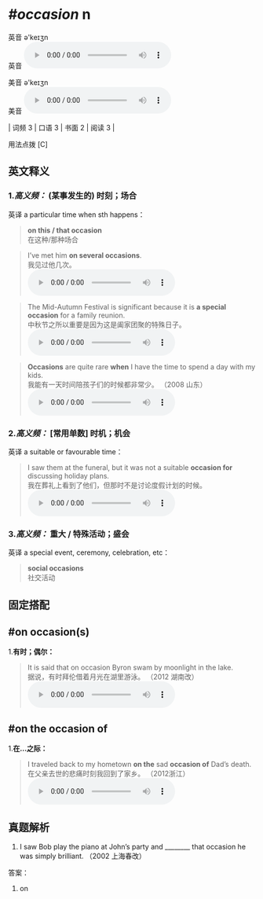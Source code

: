 # ***\#occasion*** n
英音 ə'keɪʒn  
英音
<audio src="./media/occasion-B.aac" controls="controls"></audio>

美音 ə'keɪʒn  
美音
<audio src="./media/occasion.aac" controls="controls"></audio>



| 词频 3 | 口语 3 | 书面 2 | 阅读 3 |  

用法点拨  [C]

英文释义
---
### 1.*高义频：* **(某事发生的) 时刻；场合**  
英译 a particular time when sth happens：

 > **on this / that occasion**  
 > 在这种/那种场合    

 > I’ve met him **on several occasions**.  
 > 我见过他几次。    
<audio src="./media/P300 occasion1.aac" controls="controls"></audio>

 > The Mid-Autumn Festival is significant because it is **a special occasion** for a family reunion.  
 > 中秋节之所以重要是因为这是阖家团聚的特殊日子。    
<audio src="./media/The Mid-Autumn Festival is significant2_AAC.aac" controls="controls"></audio>

 > **Occasions** are quite rare **when** I have the time to spend a day with my kids.  
 > 我能有一天时间陪孩子们的时候都非常少。  （2008 山东）  
<audio src="./media/occasion-1.aac" controls="controls"></audio>

### 2.*高义频：* **[常用单数] 时机；机会**  
英译 a suitable or favourable time：

 > I saw them at the funeral, but it was not a suitable **occasion for** discussing holiday plans.  
 > 我在葬礼上看到了他们，但那时不是讨论度假计划的时候。    
<audio src="./media/P300 occasion2.aac" controls="controls"></audio>

### 3.*高义频：* **重大 / 特殊活动；盛会**  
英译 a special event, ceremony, celebration, etc：

 > **social occasions**  
 > 社交活动    


固定搭配
---
## \#on occasion(s)
1.**有时；偶尔：**  

 > It is said that on occasion Byron swam by moonlight in the lake.  
 > 据说，有时拜伦借着月光在湖里游泳。  （2012 湖南改）  
<audio src="./media/P300 occasion4.aac" controls="controls"></audio>

## \#on the occasion of
1.**在…之际：**  

 > I traveled back to my hometown **on the** sad **occasion of** Dad’s death.  
 > 在父亲去世的悲痛时刻我回到了家乡。  （2012浙江）  
<audio src="./media/P300 occasion5.aac" controls="controls"></audio>


真题解析
---
1. I saw Bob play the piano at John’s party and ________ that occasion he was simply brilliant.  （2002 上海春改）  

答案：
1. on  

